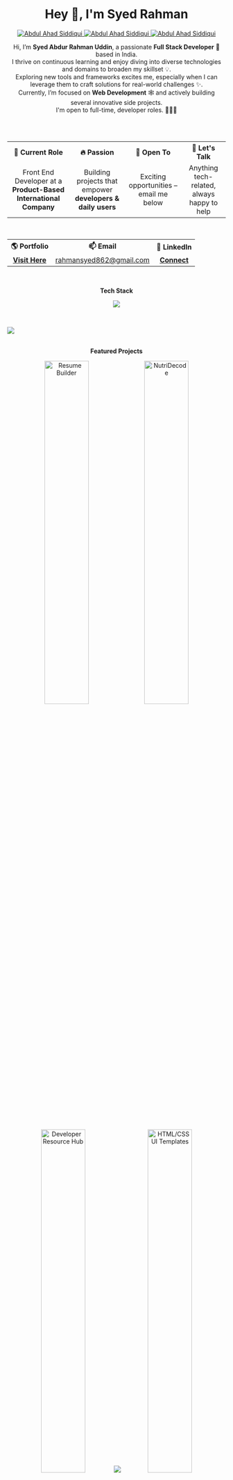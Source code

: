 <h1 align="center"> Hey 👋, I'm Syed Rahman </h1>

<p align="center">

  <a href="https://www.linkedin.com/in/abdulahadsiddiqui11/" target="_blank">
  <img border="0" alt="Abdul Ahad Siddiqui" src="https://img.icons8.com/doodle/40/000000/linkedin--v2.png"/>
  </a>

  <a href="mailto:abdulahadsiddiqui011@gmail.com" target="_blank">
  <img border="0" alt="Abdul Ahad Siddiqui" src="https://img.icons8.com/doodle/38/000000/gmail-new.png"/>
  </a>
  
  <a href="https://www.abdulahadsiddiqui.com/" target="_blank">
  <img border="0" alt="Abdul Ahad Siddiqui" src="https://img.icons8.com/doodle/40/null/internet--v1.png"/>
  </a>
  
</p>

<div align="center">
Hi, I’m <strong>Syed Abdur Rahman Uddin</strong>, a passionate <strong>Full Stack Developer</strong> 🚀 based in India.<br />
I thrive on continuous learning and enjoy diving into diverse technologies and domains to broaden my skillset 💡.<br />
Exploring new tools and frameworks excites me, especially when I can leverage them to craft solutions for real-world challenges ✨.<br />
Currently, I’m focused on <strong>Web Development</strong> 🕸️ and actively building several innovative side projects.<br />
I'm open to full-time, developer roles. 👨🏻‍💻
</div>

<br><br>

<div align="center">

<table>
  <tr>
    <th>💼 Current Role</th>
    <th>🔥 Passion</th>
    <th>🤝 Open To</th>
    <th>💬 Let's Talk</th>
  </tr>
  <tr>
    <td align="center">Front End Developer at a <b>Product-Based International Company</b></td>
    <td align="center">Building projects that empower <b>developers & daily users</b></td>
    <td align="center">Exciting opportunities – email me below</td>
    <td align="center">Anything tech-related, always happy to help</td>
  </tr>
</table>

<br>

<table>
  <tr>
    <th>🌎 Portfolio</th>
    <th>📫 Email</th>
    <th>🔗 LinkedIn</th>
  </tr>
  <tr>
    <td align="center"><a href="https://www.google.com/"><b>Visit Here</b></a></td>
    <td align="center"><a href="mailto:rahmansyed862@gmail.com">rahmansyed862@gmail.com</a></td>
    <td align="center"><a href="https://www.linkedin.com/in/syedabdurrahmanuddin/"><b>Connect</b></a></td>
  </tr>
</table>

</div>

<br>

<div align="center">

**Tech Stack**
<p align="center">
  <img src="https://skillicons.dev/icons?i=html,css,js,react,nodejs,express,mongodb,git,github,vscode,figma,tailwind,bootstrap" />
</p>

</div>

<br>

<img src="https://user-images.githubusercontent.com/73097560/115834477-dbab4500-a447-11eb-908a-139a6edaec5c.gif"><br><br>

<div align="center">

**Featured Projects**
<p align="center">
  <a href="LIVE_LINK"><img src="https://github.com/user-attachments/assets/project-banner1.png" width="45%" alt="Resume Builder"/></a>
  <a href="LIVE_LINK"><img src="https://github.com/user-attachments/assets/project-banner2.png" width="45%" alt="NutriDecode"/></a>
</p>

<p align="center">
  <a href="LIVE_LINK"><img src="https://github.com/user-attachments/assets/project-banner3.png" width="45%" alt="Developer Resource Hub"/></a>
  <a href="LIVE_LINK"><img src="LIVE_LINK"><img src="https://github.com/user-attachments/assets/project-banner4.png" width="45%" alt="HTML/CSS UI Templates"/></a>
</p>

</div>

<br><br>

<div align="center">

**GitHub Analytics**

</div>

<div align="center">
<table>
<tr>
<td width="50%">

![Sanjeet's GitHub Stats](https://github-readme-stats.vercel.app/api?username=syedrahman24&show_icons=true&theme=tokyonight&hide_border=true&bg_color=0D1117&title_color=00D9FF&icon_color=00D9FF&text_color=FFFFFF)

</td>
<td width="50%">

![Top Languages](https://github-readme-stats.vercel.app/api/top-langs/?username=syedrahman24&layout=compact&theme=tokyonight&hide_border=true&bg_color=0D1117&title_color=00D9FF&text_color=FFFFFF)

</td>
</tr>
</table>

<br>

**🏆 GitHub Trophies**
<br><br>
![GitHub Trophies](https://github-profile-trophy.vercel.app/?username=syedrahman24&theme=tokyonight&no-frame=true&no-bg=true&margin-w=4&row=1)

</div>

<br><br>

<div align="center">

**📅 Contribution Heatmap**

<br>

[![Syed's github activity graph](https://github-readme-activity-graph.vercel.app/graph?username=syedrahman24&bg_color=0d1117&color=00f7ff&line=00f7ff&point=ffffff&area=true&hide_border=true)](https://github.com/ashutosh00710/github-readme-activity-graph)

</div>

<img src="https://user-images.githubusercontent.com/73097560/115834477-dbab4500-a447-11eb-908a-139a6edaec5c.gif"><br><br>


<p align="right">
  <!-- Komarev Profile Views -->
  <img src="https://komarev.com/ghpvc/?username=syedrahman24&label=Profile%20Views&color=0e75b6&style=for-the-badge" alt="syedrahman24" />
  <!-- Followers -->
  <a href="https://github.com/syedrahman24?tab=followers">
    <img src="https://img.shields.io/github/followers/syedrahman24?label=Followers&&style=for-the-badge&color=brightgreen" alt="GitHub followers" />
  </a>
  <!-- Stars -->
  <a href="https://github.com/syedrahman24">
    <img src="https://img.shields.io/github/stars/syedrahman24?label=Stars&&style=for-the-badge&color=yellow" alt="Total stars" />
  </a>
</p>


